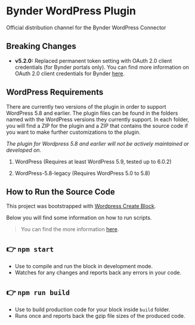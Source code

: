 # Bynder WordPress Plugin

Official distribution channel for the Bynder WordPress Connector

## Breaking Changes

* **v5.2.0:** Replaced permanent token setting with OAuth 2.0 client credentials (for Bynder portals only). You can find more information on OAuth 2.0 client credentials for Bynder [here](https://support.bynder.com/hc/en-us/articles/360013875180-Create-your-OAuth-Apps).

## WordPress Requirements

There are currently two versions of the plugin in order to support WordPress 5.8 and earlier. The plugin files can be found in the folders named with the WordPress versions they currently support. In each folder, you will find a ZIP for the plugin and a ZIP that contains the source code if you want to make further customizations to the plugin.  

_The plugin for Wordpress 5.8 and earlier will not be actively maintained or developed on._ 

1. WordPress (Requires at least WordPress 5.9, tested up to 6.0.2)

2. WordPress-5.8-legacy (Requires WordPress 5.0 to 5.8)

## How to Run the Source Code

This project was bootstrapped with [Wordpress Create Block](https://github.com/WordPress/gutenberg/blob/1f92999896beb98a572f46722e35b31b1de8d547/packages/create-block/README.md).

Below you will find some information on how to run scripts.

> You can find the more information [here](https://developer.wordpress.org/block-editor/reference-guides/packages/packages-create-block/).

## 👉 `npm start`

- Use to compile and run the block in development mode.
- Watches for any changes and reports back any errors in your code.

## 👉 `npm run build`

- Use to build production code for your block inside `build` folder.
- Runs once and reports back the gzip file sizes of the produced code.
